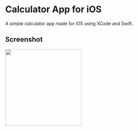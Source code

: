 # Calculator App for iOS

A simple calculator app made for iOS using XCode and Swift.

## Screenshot

<img src="https://github.com/iambhargavnath/Calculator-iOS/blob/main/Screenshot.png" width=240>

